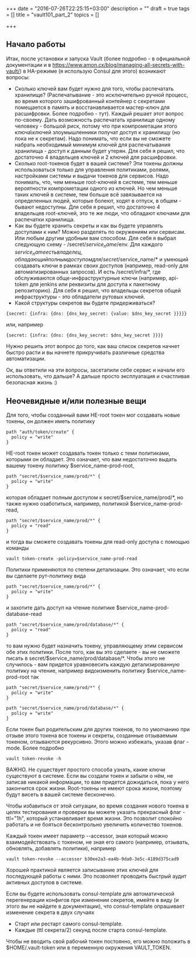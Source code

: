 +++
date = "2016-07-26T22:25:15+03:00"
description = ""
draft = true
tags = []
title = "vault101_part_2"
topics = []

+++



## Начало работы  
  
Итак, после установки и запуска Vault (более подробно - в официальной документации и в https://www.amon.cx/blog/managing-all-secrets-with-vault/) в HA-режиме (я использую Consul для этого) возникают вопросы:
- Сколько ключей вам будет нужно для того, чтобы распечатать хранилище? (Распечатывание - это исключительно ручной процесс, во время которого зашифрованный контейнер с секретами помещается в память и восстанавливается мастер-ключ для расшифровки. Более подробно - тут). Каждый решает этот вопрос по-своему. Дать возможность распечатать хранилище одному человеку - большой риск, потому что при компрометации этого ключа\ключей злоумышленники получат доступ к хранилищу (но пока не к секретам). Надо понимать, что если вы не сможете набрать необходимый минимум ключей для распечатывания хранилища - доступ к данным будет утерян. Для себя я решил, что достаточно 4 владельцев ключей и 2 ключей для расшифровки.
- Сколько root-токенов будет в вашей системе? Эти токены должны использоваться только для управления политиками, ролями, настройками системы и выдачи токенов для сервисов. Надо понимать, что, чем меньше root-ключей в системе, тем меньше вероятности компрометации одного из ключей. Но чем меньше таких ключей в системе, тем больше всё завязывается на определенных людей, которые болеют, ходят в отпуск, в общем - бывают недоступны. Для себя я решил, что достаточно 4 владельцев root-ключей, это те же люди, что обладают ключами для распечатки хранилища.  
- Как вы будете хранить секреты и как вы будете управлять доступами к ним? Можно разделять по окружениям или сервисам. Или любым другим удобным вам способом. Для себя я выбрал следующую схему - /secret/$service_name/$env. Для каждого $service_name есть владелец, обладающий полным доступом для /secret/$service_name/* и умеющий создавать ключи в рамках своих доступов (например, read-only для автоматизированных запросов). И есть /secret/infra/*, где обслуживаются обще-инфраструктурные ключи (например, api-token для jenkins или реквизиты для доступа к пакетному репозиторию). Для себя я решил, что владельцы секретов общей инфраструктуры - это обладатели рутовых ключей.  
- Какой структуры секретов вы будете придерживаться?  
```
{secret: {infra: {dns: {dns_key_secret: {value: $dns_key_secret }}}}}
```
или, например
```
{secret: {infra: {dns: {dns_key_secret: $dns_key_secret }}}}
```
Нужно решить этот вопрос до того, как ваш список секретов начнет быстро расти и вы начнете прикручивать различные средства автоматизации.  
  
Ок, вы ответили на эти вопросы, засетапили себе сервис и начали его использовать, что дальше? А дальше просто эксплуатация и счастливая безопасная жизнь :)  
## Неочевидные и/или полезные вещи
Для того, чтобы созданный вами НЕ-root токен мог создавать новые токены, он должен иметь политику
```
path "auth/token/create" {
  policy = "write"
}
```
НЕ-root токен может создавать токен только с теми политиками, которыми он обладает. Это означает, что вам недостаточно выдать вашему токену политику $service_name-prod-root,
```
path "secret/$service_name/prod/*" {  
  policy = "write"  
}
```
которая обладает полным доступом к secret/$service_name/prod/*, но также нужно озаботиться, например, политикой $service_name-prod-read,
```
path "secret/$service_name/prod/*" {  
  policy = "read"  
}
```
и тогда вы сможете создавать токены для read-only доступа с помощью команды
```
vault token-create -policy=$service_name-prod-read
```  
  
Политики применяются по степени детализации. Это означает, что если вы сделаете рут-политику вида
```
path "secret/$service_name/prod/*" {  
  policy = "write"  
}
```
и захотите дать доступ на чтение политике $service_name-prod-database-read
```
path "secret/$service_name/prod/database/*" {  
  policy = "read"  
}
```
то вам нужно будет назначить токену, управляющему этим сервисом обе этих политики. После того, как вы это сделаете - вы не сможете писать в secret/$service_name/prod/database/*. Чтобы этого не случилось - вам придется уравновесить каждую детализированную политику на чтение, например видоизменить политику $service_name-prod-root так
```
path "secret/$service_name/prod/*" {  
  policy = "write"  
}

path "secret/$service_name/prod/database/*" {  
  policy = "write"  
}
```
  
Если токен был родительским для других токенов, то по умолчанию при отзыве этого токена все токены и секреты, созданные отзываемым токеном, отзываются рекурсивно. Этого можно избежать,  указав флаг -mode. Более подробно
```
vault token-revoke -h
```
  
ВАЖНО. Не существует простого способа узнать, какие ключи существуют в системе. Если вы создали токен и забыли о нём, не записав никакой информации, то вам придется дожидаться, пока у него закончится срок жизни. Root-токены не имеют срока жизни, поэтому будут висеть в вашей системе бесконечно.  
  
Чтобы избавиться от этой ситуации, во время создания нового токена в целях тестирования и проверки вы можете указать прекрасный флаг -ttl="1h", который устанавливает время жизни. Это позволит спокойно работать и не бояться бесконтрольно увеличить количество токенов.
  
Каждый токен имеет параметр --accessor, зная который можно взаимодействовать с токеном, не зная его самого (например, отзывать, обновлять, добавлять политики), например

```
vault token-revoke --accessor b30ee2a3-ea4b-9da0-3e5c-4189d375cad9
```
Хорошей практикой является записывание этих ключей для последующей работы с ними. Это позволяет проводить быстрый аудит активных доступов в системе.  
  
Если вы будете использовать consul-template для автоматической перегенерации конфигов при изменении секретов, имейте в виду (и этого вы не найдете в документации), что consul-template опрашивает изменение секрета в двух случаях  
- Старт или рестарт самого consul-template.  
- Каждые (ttl секрета/2) секунд после старта consul-template.  
  
Чтобы не вводить свой рабочий токен постоянно, его можно положить в $HOME/.vault-token или в переменную окружения VAULT_TOKEN.  
